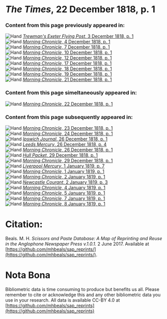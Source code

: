 # *The Times*, 22 December 1818, p. 1  
  
### Content from this page previously appeared in:  
![Hand](http://scissorsandpaste.net/wp-content/uploads/2017/06/smallhandpointer.png) [*Trewman's Exeter Flying Post*, 3 December 1818, p. 1](https://mhbeals.github.io/sap_html/Trewman's-Exeter-Flying-Post/Trewman's-Exeter-Flying-Post-3-December-1818-p-1)  
![Hand](http://scissorsandpaste.net/wp-content/uploads/2017/06/smallhandpointer.png) [*Morning Chronicle*, 4 December 1818, p. 1](https://mhbeals.github.io/sap_html/Morning-Chronicle/Morning-Chronicle-4-December-1818-p-1)  
![Hand](http://scissorsandpaste.net/wp-content/uploads/2017/06/smallhandpointer.png) [*Morning Chronicle*, 7 December 1818, p. 1](https://mhbeals.github.io/sap_html/Morning-Chronicle/Morning-Chronicle-7-December-1818-p-1)  
![Hand](http://scissorsandpaste.net/wp-content/uploads/2017/06/smallhandpointer.png) [*Morning Chronicle*, 10 December 1818, p. 1](https://mhbeals.github.io/sap_html/Morning-Chronicle/Morning-Chronicle-10-December-1818-p-1)  
![Hand](http://scissorsandpaste.net/wp-content/uploads/2017/06/smallhandpointer.png) [*Morning Chronicle*, 12 December 1818, p. 1](https://mhbeals.github.io/sap_html/Morning-Chronicle/Morning-Chronicle-12-December-1818-p-1)  
![Hand](http://scissorsandpaste.net/wp-content/uploads/2017/06/smallhandpointer.png) [*Morning Chronicle*, 17 December 1818, p. 1](https://mhbeals.github.io/sap_html/Morning-Chronicle/Morning-Chronicle-17-December-1818-p-1)  
![Hand](http://scissorsandpaste.net/wp-content/uploads/2017/06/smallhandpointer.png) [*Morning Chronicle*, 18 December 1818, p. 1](https://mhbeals.github.io/sap_html/Morning-Chronicle/Morning-Chronicle-18-December-1818-p-1)  
![Hand](http://scissorsandpaste.net/wp-content/uploads/2017/06/smallhandpointer.png) [*Morning Chronicle*, 19 December 1818, p. 1](https://mhbeals.github.io/sap_html/Morning-Chronicle/Morning-Chronicle-19-December-1818-p-1)  
![Hand](http://scissorsandpaste.net/wp-content/uploads/2017/06/smallhandpointer.png) [*Morning Chronicle*, 21 December 1818, p. 1](https://mhbeals.github.io/sap_html/Morning-Chronicle/Morning-Chronicle-21-December-1818-p-1)  
  
### Content from this page simeltaneously appeared in:  
![Hand](http://scissorsandpaste.net/wp-content/uploads/2017/06/smallhandpointer.png) [*Morning Chronicle*, 22 December 1818, p. 1](https://mhbeals.github.io/sap_html/Morning-Chronicle/Morning-Chronicle-22-December-1818-p-1)  
  
### Content from this page subsequently appeared in:  
![Hand](http://scissorsandpaste.net/wp-content/uploads/2017/06/smallhandpointer.png) [*Morning Chronicle*, 23 December 1818, p. 1](https://mhbeals.github.io/sap_html/Morning-Chronicle/Morning-Chronicle-23-December-1818-p-1)  
![Hand](http://scissorsandpaste.net/wp-content/uploads/2017/06/smallhandpointer.png) [*Morning Chronicle*, 24 December 1818, p. 1](https://mhbeals.github.io/sap_html/Morning-Chronicle/Morning-Chronicle-24-December-1818-p-1)  
![Hand](http://scissorsandpaste.net/wp-content/uploads/2017/06/smallhandpointer.png) [*Ipswich Journal*, 26 December 1818, p. 1](https://mhbeals.github.io/sap_html/Ipswich-Journal/Ipswich-Journal-26-December-1818-p-1)  
![Hand](http://scissorsandpaste.net/wp-content/uploads/2017/06/smallhandpointer.png) [*Leeds Mercury*, 26 December 1818, p. 4](https://mhbeals.github.io/sap_html/Leeds-Mercury/Leeds-Mercury-26-December-1818-p-4)  
![Hand](http://scissorsandpaste.net/wp-content/uploads/2017/06/smallhandpointer.png) [*Morning Chronicle*, 26 December 1818, p. 1](https://mhbeals.github.io/sap_html/Morning-Chronicle/Morning-Chronicle-26-December-1818-p-1)  
![Hand](http://scissorsandpaste.net/wp-content/uploads/2017/06/smallhandpointer.png) [*Hull Packet*, 29 December 1818, p. 1](https://mhbeals.github.io/sap_html/Hull-Packet/Hull-Packet-29-December-1818-p-1)  
![Hand](http://scissorsandpaste.net/wp-content/uploads/2017/06/smallhandpointer.png) [*Morning Chronicle*, 29 December 1818, p. 1](https://mhbeals.github.io/sap_html/Morning-Chronicle/Morning-Chronicle-29-December-1818-p-1)  
![Hand](http://scissorsandpaste.net/wp-content/uploads/2017/06/smallhandpointer.png) [*Liverpool Mercury*, 1 January 1819, p. 7](https://mhbeals.github.io/sap_html/Liverpool-Mercury/Liverpool-Mercury-1-January-1819-p-7)  
![Hand](http://scissorsandpaste.net/wp-content/uploads/2017/06/smallhandpointer.png) [*Morning Chronicle*, 1 January 1819, p. 1](https://mhbeals.github.io/sap_html/Morning-Chronicle/Morning-Chronicle-1-January-1819-p-1)  
![Hand](http://scissorsandpaste.net/wp-content/uploads/2017/06/smallhandpointer.png) [*Morning Chronicle*, 2 January 1819, p. 1](https://mhbeals.github.io/sap_html/Morning-Chronicle/Morning-Chronicle-2-January-1819-p-1)  
![Hand](http://scissorsandpaste.net/wp-content/uploads/2017/06/smallhandpointer.png) [*Newcastle Courant*, 2 January 1819, p. 3](https://mhbeals.github.io/sap_html/Newcastle-Courant/Newcastle-Courant-2-January-1819-p-3)  
![Hand](http://scissorsandpaste.net/wp-content/uploads/2017/06/smallhandpointer.png) [*Morning Chronicle*, 4 January 1819, p. 1](https://mhbeals.github.io/sap_html/Morning-Chronicle/Morning-Chronicle-4-January-1819-p-1)  
![Hand](http://scissorsandpaste.net/wp-content/uploads/2017/06/smallhandpointer.png) [*Morning Chronicle*, 5 January 1819, p. 1](https://mhbeals.github.io/sap_html/Morning-Chronicle/Morning-Chronicle-5-January-1819-p-1)  
![Hand](http://scissorsandpaste.net/wp-content/uploads/2017/06/smallhandpointer.png) [*Morning Chronicle*, 7 January 1819, p. 1](https://mhbeals.github.io/sap_html/Morning-Chronicle/Morning-Chronicle-7-January-1819-p-1)  
![Hand](http://scissorsandpaste.net/wp-content/uploads/2017/06/smallhandpointer.png) [*Morning Chronicle*, 8 January 1819, p. 1](https://mhbeals.github.io/sap_html/Morning-Chronicle/Morning-Chronicle-8-January-1819-p-1)  


# Citation: 

Beals. M. H. *Scissors and Paste Database: A Map of Reprinting and Reuse in the Anglophone Newspaper Press v.1.0.1.* 2 June 2017. Available at [https://github.com/mhbeals/sap_reprints/](https://github.com/mhbeals/sap_reprints/). 

# Nota Bona

Bibliometric data is time consuming to produce but benefits us all. Please remember to cite or acknowledge this and any other bibliometric data you use in your research. All data is available CC-BY 4.0 at [https://github.com/mhbeals/sap_reprints](https://github.com/mhbeals/sap_reprints)
